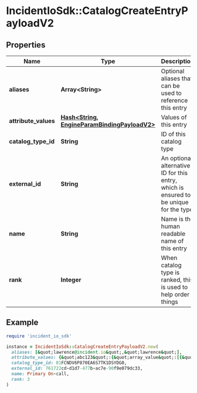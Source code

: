 # IncidentIoSdk::CatalogCreateEntryPayloadV2

## Properties

| Name | Type | Description | Notes |
| ---- | ---- | ----------- | ----- |
| **aliases** | **Array&lt;String&gt;** | Optional aliases that can be used to reference this entry | [optional] |
| **attribute_values** | [**Hash&lt;String, EngineParamBindingPayloadV2&gt;**](EngineParamBindingPayloadV2.md) | Values of this entry |  |
| **catalog_type_id** | **String** | ID of this catalog type |  |
| **external_id** | **String** | An optional alternative ID for this entry, which is ensured to be unique for the type | [optional] |
| **name** | **String** | Name is the human readable name of this entry |  |
| **rank** | **Integer** | When catalog type is ranked, this is used to help order things | [optional] |

## Example

```ruby
require 'incident_io_sdk'

instance = IncidentIoSdk::CatalogCreateEntryPayloadV2.new(
  aliases: [&quot;lawrence@incident.io&quot;,&quot;lawrence&quot;],
  attribute_values: {&quot;abc123&quot;:{&quot;array_value&quot;:[{&quot;literal&quot;:&quot;SEV123&quot;,&quot;reference&quot;:&quot;incident.severity&quot;}],&quot;value&quot;:{&quot;literal&quot;:&quot;SEV123&quot;,&quot;reference&quot;:&quot;incident.severity&quot;}}},
  catalog_type_id: 01FCNDV6P870EA6S7TK1DSYDG0,
  external_id: 761722cd-d1d7-477b-ac7e-90f9e079dc33,
  name: Primary On-call,
  rank: 3
)
```

